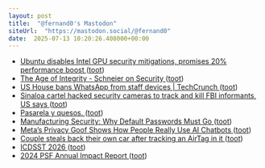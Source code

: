 ```yaml
---
layout: post
title:  "@fernand0's Mastodon"
siteUrl:  "https://mastodon.social/@fernand0"
date:  2025-07-13 10:20:26.408000+00:00
---
```

*  [Ubuntu disables Intel GPU security mitigations, promises 20% performance boost ](https://arstechnica.com/security/2025/06/ubuntu-disables-intel-gpu-security-mitigations-promises-20-performance-boost) ([toot](https://mastodon.social/@fernand0/114845419202403361))
*  [The Age of Integrity - Schneier on Security ](https://www.schneier.com/blog/archives/2025/06/the-age-of-integrity.htm) ([toot](https://mastodon.social/@fernand0/114845231224692385))
*  [US House bans WhatsApp from staff devices \| TechCrunch ](https://techcrunch.com/2025/06/24/us-bans-whatsapp-from-house-of-representatives-staff-devices) ([toot](https://mastodon.social/@fernand0/114844891247998438))
*  [Sinaloa cartel hacked security cameras to track and kill FBI informants, US says ](https://www.theguardian.com/world/2025/jun/27/sinaloa-cartel-fbi-hacker) ([toot](https://mastodon.social/@fernand0/114843246041017042))
*  [Pasarela y quesos. ](https://avecesunafoto.wordpress.com/2025/07/12/pasarela-y-quesos) ([toot](https://mastodon.social/@fernand0/114841442560328618))
*  [Manufacturing Security: Why Default Passwords Must Go ](https://thehackernews.com/2025/07/manufacturing-security-why-default.htm) ([toot](https://mastodon.social/@fernand0/114841440504553354))
*  [Meta’s Privacy Goof Shows How People Really Use AI Chatbots ](https://nymag.com/intelligencer/article/metas-privacy-goof-shows-how-people-really-use-ai-chatbots.htm) ([toot](https://mastodon.social/@fernand0/114841143896067041))
*  [Couple steals back their own car after tracking an AirTag in it ](https://appleinsider.com/articles/25/06/13/couple-steals-back-their-own-car-after-tracking-an-airtag-in-i) ([toot](https://mastodon.social/@fernand0/114840916359456510))
*  [ICDSST  2026 ](https://icdsst2026.wordpress.com) ([toot](https://mastodon.social/@fernand0/114840693775290779))
*  [2024 PSF Annual Impact Report ](https://www.python.org/psf/annual-report/2024) ([toot](https://mastodon.social/@fernand0/114840061120925918))

